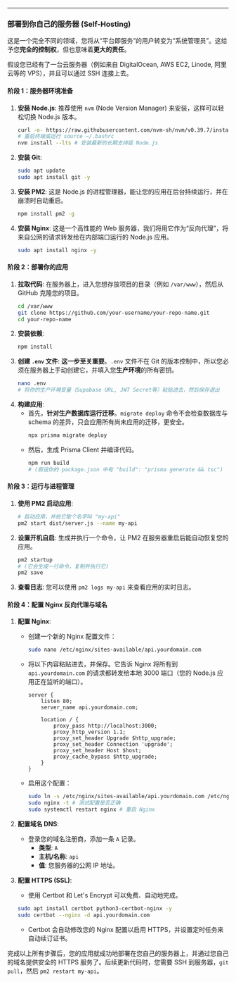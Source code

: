 
-----

### **部署到你自己的服务器 (Self-Hosting)**

这是一个完全不同的领域，您将从“平台即服务”的用户转变为“系统管理员”。这给予您**完全的控制权**，但也意味着**更大的责任**。

假设您已经有了一台云服务器（例如来自 DigitalOcean, AWS EC2, Linode, 阿里云等的 VPS），并且可以通过 SSH 连接上去。

#### **阶段 1：服务器环境准备**

1.  **安装 Node.js**: 推荐使用 `nvm` (Node Version Manager) 来安装，这样可以轻松切换 Node.js 版本。
    ```bash
    curl -o- https://raw.githubusercontent.com/nvm-sh/nvm/v0.39.7/install.sh | bash
    # 重启终端或运行 source ~/.bashrc
    nvm install --lts # 安装最新的长期支持版 Node.js
    ```
2.  **安装 Git**:
    ```bash
    sudo apt update
    sudo apt install git -y
    ```
3.  **安装 PM2**: 这是 Node.js 的进程管理器，能让您的应用在后台持续运行，并在崩溃时自动重启。
    ```bash
    npm install pm2 -g
    ```
4.  **安装 Nginx**: 这是一个高性能的 Web 服务器，我们将用它作为“反向代理”，将来自公网的请求转发给在内部端口运行的 Node.js 应用。
    ```bash
    sudo apt install nginx -y
    ```

#### **阶段 2：部署你的应用**

1.  **拉取代码**: 在服务器上，进入您想存放项目的目录（例如 `/var/www`），然后从 GitHub 克隆您的项目。
    ```bash
    cd /var/www
    git clone https://github.com/your-username/your-repo-name.git
    cd your-repo-name
    ```
2.  **安装依赖**:
    ```bash
    npm install
    ```
3.  **创建 `.env` 文件**: **这一步至关重要**。`.env` 文件不在 Git 的版本控制中，所以您必须在服务器上手动创建它，并填入您**生产环境**的所有密钥。
    ```bash
    nano .env
    # 将你的生产环境变量（Supabase URL, JWT Secret等）粘贴进去，然后保存退出
    ```
4.  **构建应用**:
      * 首先，**针对生产数据库运行迁移**。`migrate deploy` 命令不会检查数据库与 schema 的差异，只会应用所有尚未应用的迁移，更安全。
        ```bash
        npx prisma migrate deploy
        ```
      * 然后，生成 Prisma Client 并编译代码。
        ```bash
        npm run build 
        # (假设你的 package.json 中有 "build": "prisma generate && tsc")
        ```

#### **阶段 3：运行与进程管理**

1.  **使用 PM2 启动应用**:
    ```bash
    # 启动应用，并给它取个名字叫 "my-api"
    pm2 start dist/server.js --name my-api
    ```
2.  **设置开机自启**: 生成并执行一个命令，让 PM2 在服务器重启后能自动恢复您的应用。
    ```bash
    pm2 startup
    # (它会生成一行命令，复制并执行它)
    pm2 save
    ```
3.  **查看日志**: 您可以使用 `pm2 logs my-api` 来查看应用的实时日志。

#### **阶段 4：配置 Nginx 反向代理与域名**

1.  **配置 Nginx**:

      * 创建一个新的 Nginx 配置文件：
        ```bash
        sudo nano /etc/nginx/sites-available/api.yourdomain.com
        ```
      * 将以下内容粘贴进去，并保存。它告诉 Nginx 将所有到 `api.yourdomain.com` 的请求都转发给本地 3000 端口（您的 Node.js 应用正在监听的端口）。
        ```nginx
        server {
            listen 80;
            server_name api.yourdomain.com;

            location / {
                proxy_pass http://localhost:3000;
                proxy_http_version 1.1;
                proxy_set_header Upgrade $http_upgrade;
                proxy_set_header Connection 'upgrade';
                proxy_set_header Host $host;
                proxy_cache_bypass $http_upgrade;
            }
        }
        ```
      * 启用这个配置：
        ```bash
        sudo ln -s /etc/nginx/sites-available/api.yourdomain.com /etc/nginx/sites-enabled/
        sudo nginx -t # 测试配置是否正确
        sudo systemctl restart nginx # 重启 Nginx
        ```

2.  **配置域名 DNS**:

      * 登录您的域名注册商，添加一条 `A` 记录。
          * **类型**: `A`
          * **主机/名称**: `api`
          * **值**: 您服务器的公网 IP 地址。

3.  **配置 HTTPS (SSL)**:

      * 使用 Certbot 和 Let's Encrypt 可以免费、自动地完成。

    <!-- end list -->

    ```bash
    sudo apt install certbot python3-certbot-nginx -y
    sudo certbot --nginx -d api.yourdomain.com
    ```

      * Certbot 会自动修改您的 Nginx 配置以启用 HTTPS，并设置定时任务来自动续订证书。

完成以上所有步骤后，您的应用就成功地部署在您自己的服务器上，并通过您自己的域名提供安全的 HTTPS 服务了。后续更新代码时，您需要 SSH 到服务器，`git pull`，然后 `pm2 restart my-api`。